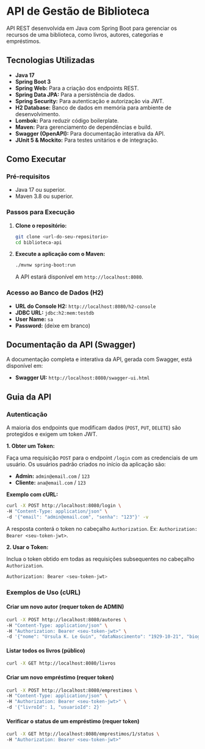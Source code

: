 # API de Gestão de Biblioteca

API REST desenvolvida em Java com Spring Boot para gerenciar os recursos de uma biblioteca, como livros, autores,
categorias e empréstimos.

## Tecnologias Utilizadas

- **Java 17**
- **Spring Boot 3**
- **Spring Web:** Para a criação dos endpoints REST.
- **Spring Data JPA:** Para a persistência de dados.
- **Spring Security:** Para autenticação e autorização via JWT.
- **H2 Database:** Banco de dados em memória para ambiente de desenvolvimento.
- **Lombok:** Para reduzir código boilerplate.
- **Maven:** Para gerenciamento de dependências e build.
- **Swagger (OpenAPI):** Para documentação interativa da API.
- **JUnit 5 & Mockito:** Para testes unitários e de integração.

## Como Executar

### Pré-requisitos

- Java 17 ou superior.
- Maven 3.8 ou superior.

### Passos para Execução

1. **Clone o repositório:**
   ```bash
   git clone <url-do-seu-repositorio>
   cd biblioteca-api
   ```

2. **Execute a aplicação com o Maven:**
   ```bash
   ./mvnw spring-boot:run
   ```
   A API estará disponível em `http://localhost:8080`.

### Acesso ao Banco de Dados (H2)

- **URL do Console H2:** `http://localhost:8080/h2-console`
- **JDBC URL:** `jdbc:h2:mem:testdb`
- **User Name:** `sa`
- **Password:** (deixe em branco)

## Documentação da API (Swagger)

A documentação completa e interativa da API, gerada com Swagger, está disponível em:

- **Swagger UI:** `http://localhost:8080/swagger-ui.html`

## Guia da API

### Autenticação

A maioria dos endpoints que modificam dados (`POST`, `PUT`, `DELETE`) são protegidos e exigem um token JWT.

**1. Obter um Token:**

Faça uma requisição `POST` para o endpoint `/login` com as credenciais de um usuário. Os usuários padrão criados no
início da aplicação são:

- **Admin:** `admin@email.com` / `123`
- **Cliente:** `ana@email.com` / `123`

**Exemplo com cURL:**

```bash
curl -X POST http://localhost:8080/login \
-H "Content-Type: application/json" \
-d '{"email": "admin@email.com", "senha": "123"}' -v
```

A resposta conterá o token no cabeçalho `Authorization`. Ex: `Authorization: Bearer <seu-token-jwt>`.

**2. Usar o Token:**

Inclua o token obtido em todas as requisições subsequentes no cabeçalho `Authorization`.

```bash
Authorization: Bearer <seu-token-jwt>
```

### Exemplos de Uso (cURL)

#### Criar um novo autor (requer token de ADMIN)

```bash
curl -X POST http://localhost:8080/autores \
-H "Content-Type: application/json" \
-H "Authorization: Bearer <seu-token-jwt>" \
-d '{"nome": "Ursula K. Le Guin", "dataNascimento": "1929-10-21", "biografia": "Escritora norte-americana de ficção especulativa."}'
```

#### Listar todos os livros (público)

```bash
curl -X GET http://localhost:8080/livros
```

#### Criar um novo empréstimo (requer token)

```bash
curl -X POST http://localhost:8080/emprestimos \
-H "Content-Type: application/json" \
-H "Authorization: Bearer <seu-token-jwt>" \
-d '{"livroId": 1, "usuarioId": 2}'
```

#### Verificar o status de um empréstimo (requer token)

```bash
curl -X GET http://localhost:8080/emprestimos/1/status \
-H "Authorization: Bearer <seu-token-jwt>"
